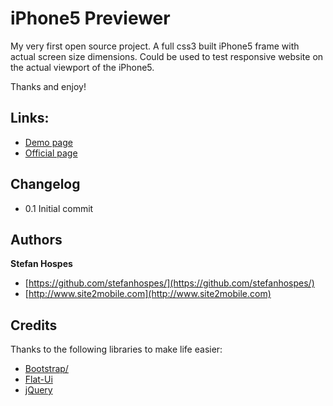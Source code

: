 iPhone5 Previewer
=======

My very first open source project. A full css3 built iPhone5 frame with actual screen size dimensions. Could be used to test responsive website on the actual viewport of the iPhone5.

Thanks and enjoy!

## Links:

+ [Demo page](http://stefanhospes.github.io/iphone5-previewer/)
+ [Official page](http://github.com/stefanhospes/iphone5-previewer)

## Changelog

+ 0.1 Initial commit

## Authors

**Stefan Hospes**

+ [https://github.com/stefanhospes/](https://github.com/stefanhospes/)
+ [http://www.site2mobile.com](http://www.site2mobile.com)

## Credits
Thanks to the following libraries to make life easier:

+ [Bootstrap/](http://getbootstrap.com)
+ [Flat-Ui](http://designmodo.github.io/Flat-UI/)
+ [jQuery](http://jquery.com)